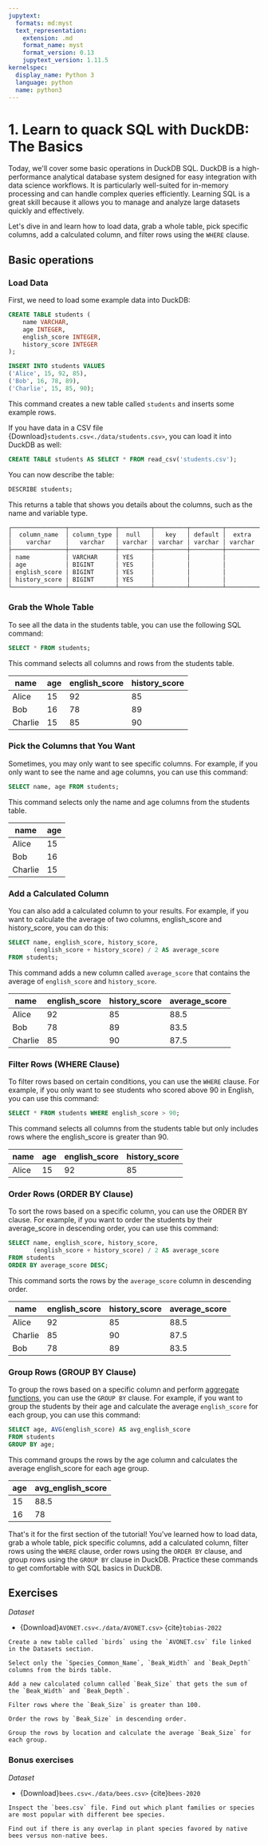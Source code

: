 ```yaml
---
jupytext:
  formats: md:myst
  text_representation:
    extension: .md
    format_name: myst
    format_version: 0.13
    jupytext_version: 1.11.5
kernelspec:
  display_name: Python 3
  language: python
  name: python3
---
```


# 1. Learn to quack SQL with DuckDB: The Basics

Today, we'll cover some basic operations in DuckDB SQL. DuckDB is a high-performance analytical database system designed for easy integration with data science workflows. It is particularly well-suited for in-memory processing and can handle complex queries efficiently. Learning SQL is a great skill because it allows you to manage and analyze large datasets quickly and effectively.

Let's dive in and learn how to load data, grab a whole table, pick specific columns, add a calculated column, and filter rows using the `WHERE` clause.

## Basic operations

### Load Data

First, we need to load some example data into DuckDB:

```SQL
CREATE TABLE students (
    name VARCHAR,
    age INTEGER,
    english_score INTEGER,
    history_score INTEGER
);

INSERT INTO students VALUES
('Alice', 15, 92, 85),
('Bob', 16, 78, 89),
('Charlie', 15, 85, 90);
```

This command creates a new table called `students` and inserts some example rows.

If you have data in a CSV file {Download}`students.csv<./data/students.csv>`, you can load it into DuckDB as well:

```SQL
CREATE TABLE students AS SELECT * FROM read_csv('students.csv');
```

You can now describe the table:

```SQL
DESCRIBE students;
```

This returns a table that shows you details about the columns, such as the name and variable type.

```bash
┌───────────────┬─────────────┬─────────┬─────────┬─────────┬─────────┐
│  column_name  │ column_type │  null   │   key   │ default │  extra  │
│    varchar    │   varchar   │ varchar │ varchar │ varchar │ varchar │
├───────────────┼─────────────┼─────────┼─────────┼─────────┼─────────┤
│ name          │ VARCHAR     │ YES     │         │         │         │
│ age           │ BIGINT      │ YES     │         │         │         │
│ english_score │ BIGINT      │ YES     │         │         │         │
│ history_score │ BIGINT      │ YES     │         │         │         │
└───────────────┴─────────────┴─────────┴─────────┴─────────┴─────────┘
```

### Grab the Whole Table

To see all the data in the students table, you can use the following SQL command:

```SQL
SELECT * FROM students;
```

This command selects all columns and rows from the students table.


| name | age | english_score | history_score |
|------|-----|---------------|----------------|
| Alice| 15  | 92            | 85             |
| Bob  | 16  | 78            | 89             |
| Charlie| 15 | 85            | 90             |

### Pick the Columns that You Want

Sometimes, you may only want to see specific columns. For example, if you only want to see the name and age columns, you can use this command:

```SQL
SELECT name, age FROM students;
```

This command selects only the name and age columns from the students table.

| name | age |
|------|-----|
| Alice| 15  |
| Bob  | 16  |
| Charlie| 15 |

### Add a Calculated Column

You can also add a calculated column to your results. For example, if you want to calculate the average of two columns, english_score and history_score, you can do this:

```SQL
SELECT name, english_score, history_score, 
       (english_score + history_score) / 2 AS average_score 
FROM students;
```

This command adds a new column called `average_score` that contains the average of `english_score` and `history_score`.

| name       | english_score | history_score | average_score |
|------------|---------------|---------------|----------------|
| Alice      | 92            | 85            | 88.5           |
| Bob        | 78            | 89            | 83.5           |
| Charlie    | 85            | 90            | 87.5           |

### Filter Rows (WHERE Clause)
To filter rows based on certain conditions, you can use the `WHERE` clause. For example, if you only want to see students who scored above 90 in English, you can use this command:

```SQL
SELECT * FROM students WHERE english_score > 90;
```

This command selects all columns from the students table but only includes rows where the english_score is greater than 90.

| name   | age | english_score | history_score |
|--------|-----|---------------|----------------|
| Alice  | 15  | 92            | 85             |


### Order Rows (ORDER BY Clause)
To sort the rows based on a specific column, you can use the ORDER BY clause. For example, if you want to order the students by their average_score in descending order, you can use this command:

```SQL
SELECT name, english_score, history_score, 
       (english_score + history_score) / 2 AS average_score 
FROM students
ORDER BY average_score DESC;
```

This command sorts the rows by the `average_score` column in descending order.

| name       | english_score | history_score | average_score |
|------------|---------------|---------------|----------------|
| Alice      | 92            | 85            | 88.5           |
| Charlie    | 85            | 90            | 87.5           |
| Bob        | 78            | 89            | 83.5           |

### Group Rows (GROUP BY Clause)
To group the rows based on a specific column and perform <a href="https://duckdb.org/docs/sql/aggregates.html" target="_blank">aggregate functions</a>, you can use the `GROUP BY` clause. For example, if you want to group the students by their age and calculate the average `english_score` for each group, you can use this command:

```SQL
SELECT age, AVG(english_score) AS avg_english_score
FROM students
GROUP BY age;
```

This command groups the rows by the age column and calculates the average english_score for each age group.

| age          | avg_english_score |
|--------------|-------------------|
| 15           | 88.5              |
| 16           | 78                |

That's it for the first section of the tutorial! You've learned how to load data, grab a whole table, pick specific columns, add a calculated column, filter rows using the `WHERE` clause, order rows using the `ORDER BY` clause, and group rows using the `GROUP BY` clause in DuckDB. Practice these commands to get comfortable with SQL basics in DuckDB.

## Exercises

_Dataset_

- {Download}`AVONET.csv<./data/AVONET.csv>` {cite}`tobias-2022`

```{admonition} Exercise
Create a new table called `birds` using the `AVONET.csv` file linked in the Datasets section.
```

```{admonition} Exercise
Select only the `Species_Common_Name`, `Beak_Width` and `Beak_Depth` columns from the birds table.
```

```{admonition} Exercise
Add a new calculated column called `Beak_Size` that gets the sum of the `Beak_Width` and `Beak_Depth`.
```

```{admonition} Exercise
Filter rows where the `Beak_Size` is greater than 100.
```

```{admonition} Exercise
Order the rows by `Beak_Size` in descending order.
```

```{admonition} Exercise
Group the rows by location and calculate the average `Beak_Size` for each group.
```

### Bonus exercises

_Dataset_

- {Download}`bees.csv<./data/bees.csv>` {cite}`bees-2020`

```{admonition} Exercise
Inspect the `bees.csv` file. Find out which plant families or species are most popular with different bee species.
```

```{admonition} Exercise
Find out if there is any overlap in plant species favored by native bees versus non-native bees.
```
